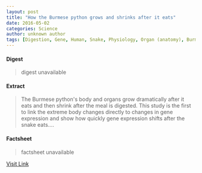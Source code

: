 ```yaml
---
layout: post
title: "How the Burmese python grows and shrinks after it eats"
date: 2016-05-02
categories: Science
author: unknown author
tags: [Digestion, Gene, Human, Snake, Physiology, Organ (anatomy), Burmese python, Gene expression, Website, Gastrointestinal tract, Life sciences, Biology]
---
```



#### Digest
>digest unavailable

#### Extract
>The Burmese python's body and organs grow dramatically after it eats and then shrink after the meal is digested. This study is the first to link the extreme body changes directly to changes in gene expression and show how quickly gene expression shifts after the snake eats....

#### Factsheet
>factsheet unavailable

[Visit Link](http://feeds.sciencedaily.com/~r/sciencedaily/~3/TtldTkEtRds/150518081447.htm)


